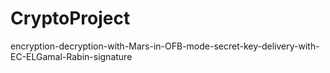 # CryptoProject
encryption-decryption-with-Mars-in-OFB-mode-secret-key-delivery-with-EC-ELGamal-Rabin-signature
